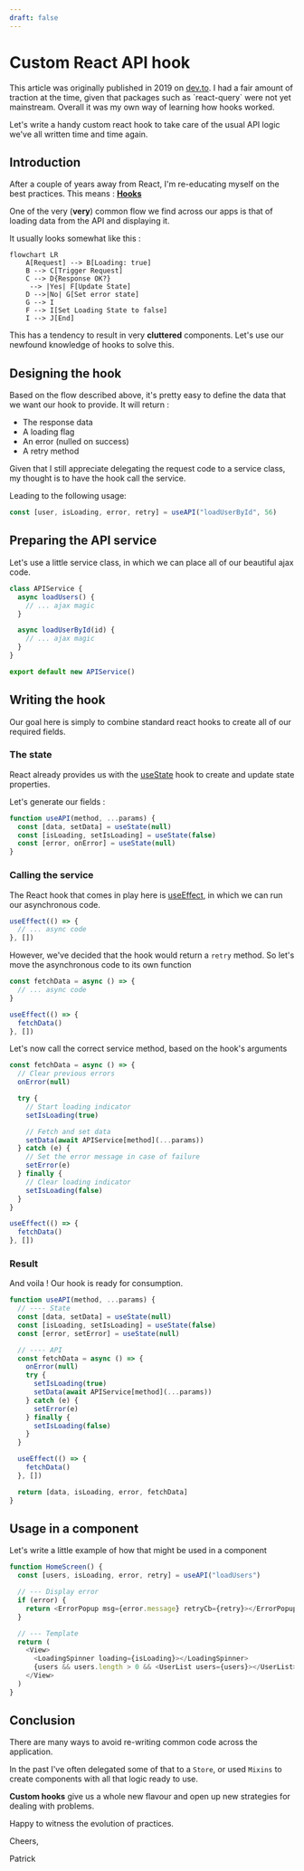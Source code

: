 ```yaml
---
draft: false
---
```


# Custom React API hook

<div class="note">
    This article was originally published in 2019 on <a href="https://dev.to/patrixr/react-writing-a-custom-api-hook-l16">dev.to</a>.
    I had a fair amount of traction at the time, given that packages such as `react-query` were not yet mainstream.
    Overall it was my own way of learning how hooks worked.
</div>

Let's write a handy custom react hook to take care of the usual API logic we've all written time and time again.

## Introduction

After a couple of years away from React, I'm re-educating myself on the best practices. This means : **[Hooks](reactjs.org/docs/hooks-reference.html)**

One of the very (**very**) common flow we find across our apps is that of loading data from the API and displaying it.

It usually looks somewhat like this :

```mermaid
flowchart LR
    A[Request] --> B[Loading: true]
    B --> C[Trigger Request]
    C --> D{Response OK?}
     --> |Yes| F[Update State]
    D -->|No| G[Set error state]
    G --> I
    F --> I[Set Loading State to false]
    I --> J[End]
```

This has a tendency to result in very **cluttered** components. Let's use our newfound knowledge of hooks to solve this.

## Designing the hook

Based on the flow described above, it's pretty easy to define the data that we want our hook to provide. It will return :

- The response data
- A loading flag
- An error (nulled on success)
- A retry method

Given that I still appreciate delegating the request code to a service class, my thought is to have the hook call the service.

Leading to the following usage:

```javascript
const [user, isLoading, error, retry] = useAPI("loadUserById", 56)
```

## Preparing the API service

Let's use a little service class, in which we can place all of our beautiful ajax code.

```javascript
class APIService {
  async loadUsers() {
    // ... ajax magic
  }

  async loadUserById(id) {
    // ... ajax magic
  }
}

export default new APIService()
```

## Writing the hook

Our goal here is simply to combine standard react hooks to create all of our required fields.

### The state

React already provides us with the [useState](https://reactjs.org/docs/hooks-reference.html#usestate) hook to create and update state properties.

Let's generate our fields :

```javascript
function useAPI(method, ...params) {
  const [data, setData] = useState(null)
  const [isLoading, setIsLoading] = useState(false)
  const [error, onError] = useState(null)
}
```

### Calling the service

The React hook that comes in play here is [useEffect](https://reactjs.org/docs/hooks-reference.html#useeffect), in which we can run our asynchronous code.

```javascript
useEffect(() => {
  // ... async code
}, [])
```

However, we've decided that the hook would return a `retry` method. So let's move the asynchronous code to its own function

```javascript
const fetchData = async () => {
  // ... async code
}

useEffect(() => {
  fetchData()
}, [])
```

Let's now call the correct service method, based on the hook's arguments

```javascript
const fetchData = async () => {
  // Clear previous errors
  onError(null)

  try {
    // Start loading indicator
    setIsLoading(true)

    // Fetch and set data
    setData(await APIService[method](...params))
  } catch (e) {
    // Set the error message in case of failure
    setError(e)
  } finally {
    // Clear loading indicator
    setIsLoading(false)
  }
}

useEffect(() => {
  fetchData()
}, [])
```

### Result

And voila ! Our hook is ready for consumption.

```javascript
function useAPI(method, ...params) {
  // ---- State
  const [data, setData] = useState(null)
  const [isLoading, setIsLoading] = useState(false)
  const [error, setError] = useState(null)

  // ---- API
  const fetchData = async () => {
    onError(null)
    try {
      setIsLoading(true)
      setData(await APIService[method](...params))
    } catch (e) {
      setError(e)
    } finally {
      setIsLoading(false)
    }
  }

  useEffect(() => {
    fetchData()
  }, [])

  return [data, isLoading, error, fetchData]
}
```

## Usage in a component

Let's write a little example of how that might be used in a component

```javascript
function HomeScreen() {
  const [users, isLoading, error, retry] = useAPI("loadUsers")

  // --- Display error
  if (error) {
    return <ErrorPopup msg={error.message} retryCb={retry}></ErrorPopup>
  }

  // --- Template
  return (
    <View>
      <LoadingSpinner loading={isLoading}></LoadingSpinner>
      {users && users.length > 0 && <UserList users={users}></UserList>}
    </View>
  )
}
```

## Conclusion

There are many ways to avoid re-writing common code across the application.

In the past I've often delegated some of that to a `Store`, or used `Mixins` to create components with all that logic ready to use.

**Custom hooks** give us a whole new flavour and open up new strategies for dealing with problems.

Happy to witness the evolution of practices.

Cheers,

Patrick
